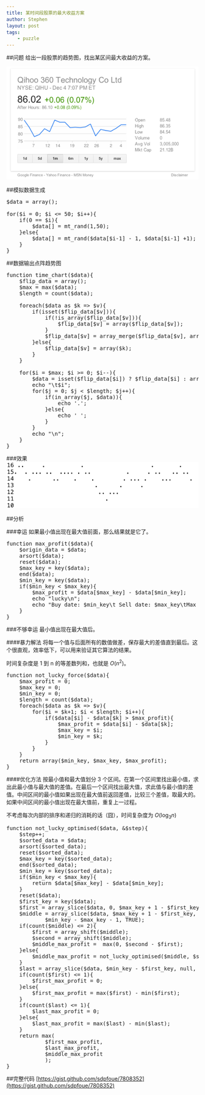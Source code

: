 ```yaml
---
title: 某时间段股票的最大收益方案
author: Stephen
layout: post
tags:
    - puzzle
---
```

##问题
给出一段股票的趋势图，找出某区间最大收益的方案。

![stock](/assets/imgs/2013-12-05-stock.png)
<!--more-->

##模拟数据生成

<pre>
$data = array();

for($i = 0; $i <= 50; $i++){
    if(0 == $i){
        $data[] = mt_rand(1,50);
    }else{
        $data[] = mt_rand($data[$i-1] - 1, $data[$i-1] +1);
    }
}
</pre>

##数据输出点阵趋势图

<pre>
function time_chart($data){
    $flip_data = array();
    $max = max($data);
    $length = count($data);

    foreach($data as $k => $v){
        if(isset($flip_data[$v])){
            if(!is_array($flip_data[$v])){
                $flip_data[$v] = array($flip_data[$v]);
            }
            $flip_data[$v] = array_merge($flip_data[$v], array($k));
        }else{
            $flip_data[$v] = array($k);
        }
    }

    for($i = $max; $i >= 0; $i--){
        $data = isset($flip_data[$i]) ? $flip_data[$i] : array();
        echo "\t$i";
        for($j = 0; $j < $length; $j++){
            if(in_array($j, $data)){
                echo '.';
            }else{
                echo ' ';
            }
        }
        echo "\n";
    }
}
</pre>

###效果
![stimulation](/assets/imgs/2013-12-05-stimulation.png)

##分析

###幸运
如果最小值出现在最大值前面，那么结果就是它了。
<pre>
function max_profit($data){
    $origin_data = $data;
    arsort($data);
    reset($data);
    $max_key = key($data);
    end($data);
    $min_key = key($data);
    if($min_key < $max_key){
        $max_profit = $data[$max_key] - $data[$min_key];
        echo "lucky\n";
        echo "Buy date: $min_key\t Sell date: $max_key\tMax profit: $max_profit\n";
    }
}
</pre>

###不够幸运
最小值出现在最大值后。

####暴力解法
将每一个值与后面所有的数值做差，保存最大的差值直到最后。这个很直观，效率低下，可以用来验证其它算法的结果。

时间复杂度是 1 到 n 的等差数列和，也就是 $O(n^2)$。
<pre>
function not_lucky_force($data){
    $max_profit = 0;
    $max_key = 0;
    $min_key = 0;
    $length = count($data);
    foreach($data as $k => $v){
        for($i = $k+1; $i < $length; $i++){
            if($data[$i] - $data[$k] > $max_profit){
                $max_profit = $data[$i] - $data[$k];
                $max_key = $i;
                $min_key = $k;
            }
        }
    }
    return array($min_key, $max_key, $max_profit);
}
</pre>

####优化方法
按最小值和最大值划分 3 个区间。在第一个区间里找出最小值，求出此最小值与最大值的差值。在最后一个区间找出最大值，求此值与最小值的差值。中间区间的最小值如果出现在最大值前返回差值，比较三个差值，取最大的。如果中间区间的最小值出现在最大值前，重复上一过程。

不考虑每次内部的排序和递归的消耗的话（囧），时间复杂度为 $O(\log_3 n)$

<pre>
function not_lucky_optimised($data, &$step){
    $step++;
    $sorted_data = $data;
    arsort($sorted_data);
    reset($sorted_data);
    $max_key = key($sorted_data);
    end($sorted_data);
    $min_key = key($sorted_data);
    if($min_key < $max_key){
        return $data[$max_key] - $data[$min_key];
    }
    reset($data);
    $first_key = key($data);
    $first = array_slice($data, 0, $max_key + 1 - $first_key, TRUE);
    $middle = array_slice($data, $max_key + 1 - $first_key,
            $min_key - $max_key - 1, TRUE);
    if(count($middle) <= 2){
        $first = array_shift($middle);
        $second = array_shift($middle);
        $middle_max_profit =  max(0, $second - $first);
    }else{
        $middle_max_profit = not_lucky_optimised($middle, $step);
    }
    $last = array_slice($data, $min_key - $first_key, null, TRUE);
    if(count($first) <= 1){
        $first_max_profit = 0;
    }else{
        $first_max_profit = max($first) - min($first);
    }
    if(count($last) <= 1){
        $last_max_profit = 0;
    }else{
        $last_max_profit = max($last) - min($last);
    }
    return max(
            $first_max_profit,
            $last_max_profit,
            $middle_max_profit
            );
}
</pre>

##完整代码
[https://gist.github.com/sdpfoue/7808352](https://gist.github.com/sdpfoue/7808352)
